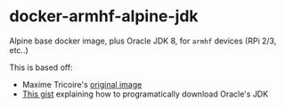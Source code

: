 # docker-armhf-alpine-jdk

Alpine base docker image, plus Oracle JDK 8, for `armhf` devices (RPi 2/3, etc..)

This is based off:
- Maxime Tricoire's [original image](https://hub.docker.com/r/maxleiko/armhf-alpine-java/)
- [This gist](https://gist.github.com/P7h/9741922) explaining how to programatically download Oracle's JDK

